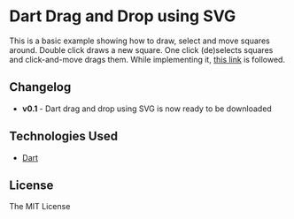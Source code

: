 # Dart Drag and Drop using SVG
This is a basic example showing how to draw, select and move squares around. Double click draws a new square. One click (de)selects squares and click-and-move drags them. While implementing it, [this link](http://svg-whiz.com/svg/DragAndDrop.svg) is followed.


## Changelog
* **v0.1** - Dart drag and drop using SVG is now ready to be downloaded

## Technologies Used
* [Dart](http://www.dartlang.org)

## License
The MIT License

